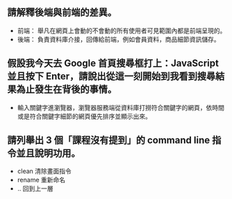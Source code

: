## 請解釋後端與前端的差異。
- 前端： 舉凡在網頁上會動的不會動的所有使用者可見範圍內都是前端呈現的。
- 後端： 負責資料庫介接，回傳給前端，例如會員資料，商品細節資訊儲存。


## 假設我今天去 Google 首頁搜尋框打上：JavaScript 並且按下 Enter，請說出從這一刻開始到我看到搜尋結果為止發生在背後的事情。
- 輸入關鍵字進瀏覽器，瀏覽器服務端從資料庫打撈符合關鍵字的網頁，依時間或是符合關鍵字細節的網頁優先排序並顯示出來。


## 請列舉出 3 個「課程沒有提到」的 command line 指令並且說明功用。
- clean 清除畫面指令
- rename 重新命名
- .. 回到上一層
